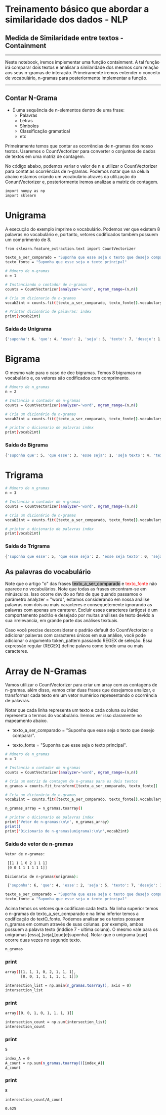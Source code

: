 # Treinamento básico que abordar a similaridade dos dados - NLP

## Medida de Similaridade entre textos - Containment

<hr>

Neste notebook, iremos implementar uma função containment. A tal função irá comparar dois textos e analisar a similaridade dos mesmos com relação aos seus n-gramas de interação. Primeiramente iremos entender o conceito de vocabulário, n-gramas para posteriormente implementar a função.

<hr>

## Contar N-Grama

* É uma sequência de n-elementos dentro de uma frase:
    * Palavras
    * Letras
    * Símbolos
    * Classificação gramatical
    * etc

Primeiramente temos que contar as ocorrências de n-gramas dos nosso textos. Usaremos o CountVectorizer para converter o conjuntos de dados
de textos em uma matriz de contagem.

No código abaixo, podemos variar o valor de n e utilizar o CountVectorizer para contat as ocorrências de n-gramas. Podemos notar que na célula abaixo estamos criando um vocabulário através da utilização do ConuntVectorizer e, posteriormente iremos analizae a matriz de contagem.

```bash
import numpy as np
import sklearn
```

# Unigrama

A execução do exemplo imprime o vocabulário. Podemos ver que existem 8 palavras no vocabulário e, portanto, vetores codificados também possuem um comprimento de 8.

```bash
from sklearn.feature_extraction.text import CountVectorizer

texto_a_ser_comparado = "Suponha que esse seja o texto que desejo comparar"
texto_fonte = "Suponha que esse seja o texto principal"

# Número de n-gramas
n = 1

# Instanciando o contador de n-gramas
counts = CountVectorizer(analyzer='word', ngram_range=(n,n))

# Cria um dicionario de n-gramas
vocab2int = counts.fit([texto_a_ser_comparado, texto_fonte]).vocabulary_

# Printar dicionário de palavras: index
print(vocab2int)
```

### Saída do Unigrama
```bash
{'suponha': 6, 'que': 4, 'esse': 2, 'seja': 5, 'texto': 7, 'desejo': 1, 'comparar': 0, 'principal': 3}
```

# Bigrama

O mesmo vale para o caso de dec bigramas. Temos 8 bigramas no vocabulário e, os vetores são codificados com comprimento.

```bash
# Número de n_gramas
n = 2

# Instancia o contador de n-gramas
counts = CountVectorizer(analyzer='word', ngram_range=(n,n))

# Cria um dicionário de n-gramas
vocab2int = counts.fit([texto_a_ser_comparado, texto_fonte]).vocabulary_

# printar o dicionario de palavras index
print(vocab2int)
```
### Saída do Bigrama
```bash
{'suponha que': 5, 'que esse': 3, 'esse seja': 1, 'seja texto': 4, 'texto que': 7, 'que desejo': 2, 'desejo comparar': 0, 'texto principal': 6}
```


# Trigrama

```bash
# Número de n_gramas
n = 3

# Instancia o contador de n-gramas
counts = CountVectorizer(analyzer='word', ngram_range=(n,n))

# Cria um dicionário de n-gramas
vocab2int = counts.fit([texto_a_ser_comparado, texto_fonte]).vocabulary_

# printar o dicionario de palavras index
print(vocab2int)
```
### Saída do Trigrama
```bash
{'suponha que esse': 5, 'que esse seja': 2, 'esse seja texto': 0, 'seja texto que': 4, 'texto que desejo': 6, 'que desejo comparar': 1, 'seja texto principal': 3}
```

## As palavras do vocabulário

Note que o artigo "o" das frases <span style="background-color: silver; color: black; ">texto_a_ser_comparado</span> e <span style="color: red;">texto_fonte</span> não aparece no vocabulários. Note que todas as frases encontram-se em minúsculos. Isso ocorre devido ao fato de que quando passamos o parâmetro analyzer = "word", estamos considerando em nossa análise palavras com dois ou mais caracteres e consequetemente ignorando as palavras com apenas um caraterer. Excluir esses caracteres (artigos) é um comportamento padrão e desejado por muitas análises de texto devido a sua irrelevancia, em grande parte das análises textuais.

Caso você precise desconsiderar o padrão default do CountVectorizer e adicionar palavras com caracteres únicos em sua análise, você pode adicionar o argumento token_pattern passando REGEX de seleção. Essa expressão regular (REGEX) define palavra como tendo uma ou mais caracteres.


# Array de N-Gramas

Vamos utilizar o CountVectorizer para criar um array com as  contagens de n-gramas. além disso, vamos criar duas frases que desejamos analizar, e transformar cada texto em um vetor numérico representando o ocorrência de palavras.

Notar que cada linha representa um texto e cada coluna ou index representa o termos do vocabulário. Iremos ver isso claramente no mapeamento abaixo.

* texto_a_ser_comparado = "Suponha que esse seja o texto que desejo comparar".

* texto_fonte = "Suponha que esse seja o texto principal".

```bash
# Número de n_gramas
n = 1

# Instancia o contador de n-gramas
counts = CountVectorizer(analyzer='word', ngram_range=(n,n))

# Cria um matriz de contagem de n-gramas para os dois textos
n_gramas = counts.fit_transform([texto_a_ser_comparado, texto_fonte])

# Cria um dicionário de n-gramas
vocab2int = counts.fit([texto_a_ser_comparado, texto_fonte]).vocabulary_

n_gramas_array = n_gramas.toarray()

# printar o dicionario de palavras index
print('Vetor de n-gramas:\n\n', n_gramas_array)
print()
print('Dicionario de n-gramas(unigrama):\n\n',vocab2int)
```

### Saída do vetor de n-gramas
```bash
Vetor de n-gramas:

 [[1 1 1 0 2 1 1 1]
 [0 0 1 1 1 1 1 1]]

Dicionario de n-gramas(unigrama):

 {'suponha': 6, 'que': 4, 'esse': 2, 'seja': 5, 'texto': 7, 'desejo': 1, 'comparar': 0, 'principal': 3}
```

```bash
texto_a_ser_comparado = "Suponha que esse seja o texto que desejo comparar"
texto_fonte = "Suponha que esse seja o texto principal"
```

Acima temos os vetores que codificam cada texto. Na linha superior temos o n-gramas do texto_a_ser_comparado e na linha inferior temos a  codificação do textO_fonte. Podemos analisar se os textos possuem n_gramas em comum através de suas colunas. por exemplo, ambos possuem a palavra texto (inddice 7 - ultima coluna). O mesmo vale para os unigramas [essa],[seja],[que]e[suponha]. Notar que o unigrama [que] ocorre duas vezes no segundo texto.

```bash
n_gramas
```


### print
```bash
array([[1, 1, 1, 0, 2, 1, 1, 1],
       [0, 0, 1, 1, 1, 1, 1, 1]])
```

```bash
intersection_list = np.amin(n_gramas.toarray(), axis = 0)
intersection_list
```
### print
```bash
array([0, 0, 1, 0, 1, 1, 1, 1])
```

```bash
intersection_count = np.sum(intersection_list)
intersection_count
```

### print
```bash
5
```

```bash
index_A = 0
A_count = np.sum(n_gramas.toarray()[index_A])
A_count
```

### print
```bash
8
```

```bash
intersection_count/A_count
```

```bash
0.625
```
